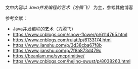 文中内容以 _Java并发编程的艺术（方腾飞）_ 为主，参考其他博客

参考文献：
* Java并发编程的艺术（方腾飞）
* https://www.cnblogs.com/snow-flower/p/6114765.html
* https://www.cnblogs.com/ruiati/p/6133174.html
* https://www.jianshu.com/p/3d38cba67f8b
* https://www.jianshu.com/p/7f8a873d479c
* https://beanlam.me/syncprimitive/
* https://www.cnblogs.com/hejing-swust/p/8038263.html